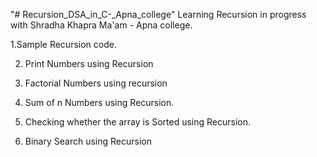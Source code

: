 "# Recursion_DSA_in_C-_Apna_college" 
Learning Recursion in progress with Shradha Khapra Ma'am - Apna college.

1.Sample Recursion code.

2. Print Numbers using Recursion
   
3. Factorial Numbers using recursion

4. Sum of n Numbers using Recursion.

5. Checking whether the array is Sorted using Recursion.

6. Binary Search using Recursion
